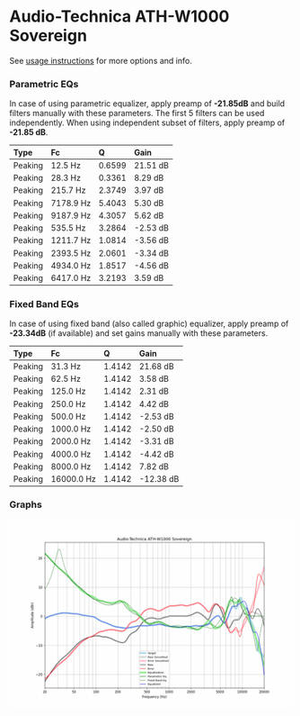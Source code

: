 # Audio-Technica ATH-W1000 Sovereign
See [usage instructions](https://github.com/jaakkopasanen/AutoEq#usage) for more options and info.

### Parametric EQs
In case of using parametric equalizer, apply preamp of **-21.85dB** and build filters manually
with these parameters. The first 5 filters can be used independently.
When using independent subset of filters, apply preamp of **-21.85 dB**.

| Type    | Fc        |      Q | Gain     |
|:--------|:----------|:-------|:---------|
| Peaking | 12.5 Hz   | 0.6599 | 21.51 dB |
| Peaking | 28.3 Hz   | 0.3361 | 8.29 dB  |
| Peaking | 215.7 Hz  | 2.3749 | 3.97 dB  |
| Peaking | 7178.9 Hz | 5.4043 | 5.30 dB  |
| Peaking | 9187.9 Hz | 4.3057 | 5.62 dB  |
| Peaking | 535.5 Hz  | 3.2864 | -2.53 dB |
| Peaking | 1211.7 Hz | 1.0814 | -3.56 dB |
| Peaking | 2393.5 Hz | 2.0601 | -3.34 dB |
| Peaking | 4934.0 Hz | 1.8517 | -4.56 dB |
| Peaking | 6417.0 Hz | 3.2193 | 3.59 dB  |

### Fixed Band EQs
In case of using fixed band (also called graphic) equalizer, apply preamp of **-23.34dB**
(if available) and set gains manually with these parameters.

| Type    | Fc         |      Q | Gain      |
|:--------|:-----------|:-------|:----------|
| Peaking | 31.3 Hz    | 1.4142 | 21.68 dB  |
| Peaking | 62.5 Hz    | 1.4142 | 3.58 dB   |
| Peaking | 125.0 Hz   | 1.4142 | 2.31 dB   |
| Peaking | 250.0 Hz   | 1.4142 | 4.42 dB   |
| Peaking | 500.0 Hz   | 1.4142 | -2.53 dB  |
| Peaking | 1000.0 Hz  | 1.4142 | -2.50 dB  |
| Peaking | 2000.0 Hz  | 1.4142 | -3.31 dB  |
| Peaking | 4000.0 Hz  | 1.4142 | -4.42 dB  |
| Peaking | 8000.0 Hz  | 1.4142 | 7.82 dB   |
| Peaking | 16000.0 Hz | 1.4142 | -12.38 dB |

### Graphs
![](./Audio-Technica%20ATH-W1000%20Sovereign.png)
